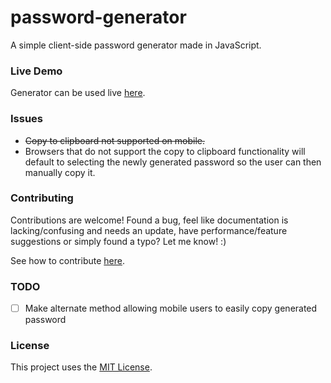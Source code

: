 # password-generator

A simple client-side password generator made in JavaScript.

### Live Demo

Generator can be used live [here](https://cgabriel5.github.io/password-generator/).

### Issues

- ~~Copy to clipboard not supported on mobile.~~
- Browsers that do not support the copy to clipboard functionality will default to selecting the newly generated password so the user can then manually copy it.

### Contributing

Contributions are welcome! Found a bug, feel like documentation is lacking/confusing and needs an update, have performance/feature suggestions or simply found a typo? Let me know! :)

See how to contribute [here](https://github.com/cgabriel5/password-generator/blob/master/CONTRIBUTING.md).

### TODO

- [ ] Make alternate method allowing mobile users to easily copy generated password

### License

This project uses the [MIT License](https://github.com/cgabriel5/password-generator/blob/master/LICENSE.txt).

